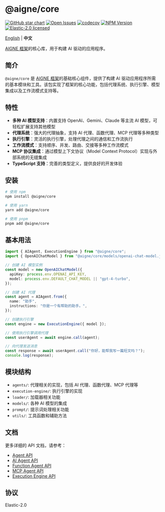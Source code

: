 # @aigne/core

[![GitHub star chart](https://img.shields.io/github/stars/AIGNE-io/aigne-framework?style=flat-square)](https://star-history.com/#AIGNE-io/aigne-framework)
[![Open Issues](https://img.shields.io/github/issues-raw/AIGNE-io/aigne-framework?style=flat-square)](https://github.com/AIGNE-io/aigne-framework/issues)
[![codecov](https://codecov.io/gh/AIGNE-io/aigne-framework/graph/badge.svg?token=DO07834RQL)](https://codecov.io/gh/AIGNE-io/aigne-framework)
[![NPM Version](https://img.shields.io/npm/v/@aigne/core)](https://www.npmjs.com/package/@aigne/core)
[![Elastic-2.0 licensed](https://img.shields.io/npm/l/@aigne/core)](https://github.com/AIGNE-io/aigne-framework/blob/main/LICENSE)

[English](README.md) | **中文**

[AIGNE 框架](https://github.com/AIGNE-io/aigne-framework)的核心库，用于构建 AI 驱动的应用程序。

## 简介

`@aigne/core` 是 [AIGNE 框架](https://github.com/AIGNE-io/aigne-framework)的基础核心组件，提供了构建 AI 驱动应用程序所需的基本模块和工具。该包实现了框架的核心功能，包括代理系统、执行引擎、模型集成以及工作流模式支持等。

## 特性

- **多种 AI 模型支持**：内置支持 OpenAI、Gemini、Claude 等主流 AI 模型，可轻松扩展支持其他模型
- **代理系统**：强大的代理抽象，支持 AI 代理、函数代理、MCP 代理等多种类型
- **执行引擎**：灵活的执行引擎，处理代理之间的通信和工作流执行
- **工作流模式**：支持顺序、并发、路由、交接等多种工作流模式
- **MCP 协议集成**：通过模型上下文协议（Model Context Protocol）实现与外部系统的无缝集成
- **TypeScript 支持**：完善的类型定义，提供良好的开发体验

## 安装

```bash
# 使用 npm
npm install @aigne/core

# 使用 yarn
yarn add @aigne/core

# 使用 pnpm
pnpm add @aigne/core
```

## 基本用法

```typescript
import { AIAgent, ExecutionEngine } from "@aigne/core";
import { OpenAIChatModel } from "@aigne/core/models/openai-chat-model.js";

// 创建 AI 模型实例
const model = new OpenAIChatModel({
  apiKey: process.env.OPENAI_API_KEY,
  model: process.env.DEFAULT_CHAT_MODEL || "gpt-4-turbo",
});

// 创建 AI 代理
const agent = AIAgent.from({
  name: "助手",
  instructions: "你是一个有帮助的助手。",
});

// 创建执行引擎
const engine = new ExecutionEngine({ model });

// 使用执行引擎调用代理
const userAgent = await engine.call(agent);

// 向代理发送消息
const response = await userAgent.call("你好，能帮我写一篇短文吗？");
console.log(response);
```

## 模块结构

- `agents/`: 代理相关的实现，包括 AI 代理、函数代理、MCP 代理等
- `execution-engine/`: 执行引擎的实现
- `loader/`: 加载器相关功能
- `models/`: 各种 AI 模型的集成
- `prompt/`: 提示词处理相关功能
- `utils/`: 工具函数和辅助方法

## 文档

更多详细的 API 文档，请参考：

- [Agent API](../../docs/apis/agent-api.zh.md)
- [AI Agent API](../../docs/apis/ai-agent-api.zh.md)
- [Function Agent API](../../docs/apis/function-agent-api.zh.md)
- [MCP Agent API](../../docs/apis/mcp-agent-api.zh.md)
- [Execution Engine API](../../docs/apis/execution-engine-api.zh.md)

## 协议

Elastic-2.0
